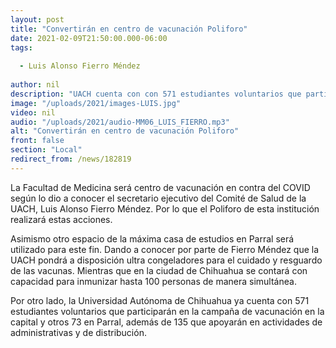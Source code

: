 ```yaml
---
layout: post
title: "Convertirán en centro de vacunación Poliforo"
date: 2021-02-09T21:50:00.000-06:00
tags:
  
  - Luis Alonso Fierro Méndez
  
author: nil
description: "UACH cuenta con con 571 estudiantes voluntarios que participarán en la campaña de vacunación en la capital y otros 73 en Parral."
image: "/uploads/2021/images-LUIS.jpg"
video: nil
audio: "/uploads/2021/audio-MM06_LUIS_FIERRO.mp3"
alt: "Convertirán en centro de vacunación Poliforo"
front: false
section: "Local"
redirect_from: /news/182819
---
```


La Facultad de Medicina será centro de vacunación en contra del COVID según lo dio a conocer el secretario ejecutivo del Comité de Salud de la UACH, Luis Alonso Fierro Méndez. Por lo que el Poliforo de esta institución realizará estas acciones.

Asimismo otro espacio de la máxima casa de estudios en Parral será utilizado para este fin. Dando a conocer por parte de Fierro Méndez que la UACH pondrá a disposición ultra congeladores para el cuidado y resguardo de las vacunas.
Mientras que en la ciudad de Chihuahua se contará con capacidad para inmunizar hasta 100 personas de manera simultánea.

Por otro lado, la Universidad Autónoma de Chihuahua ya cuenta con 571 estudiantes voluntarios que participarán en la campaña de vacunación en la capital y otros 73 en Parral, además de 135 que apoyarán en actividades de administrativas y de distribución.
